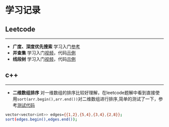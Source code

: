 ﻿# 学习记录 
## Leetcode
----------
* **广度、深度优先搜索**
学习入门[参考](https://www.bilibili.com/video/BV1Ks411579J?from=search&seid=11399053858632586820)
* **并查集**
学习入门[视频](https://www.bilibili.com/video/BV13t411v7Fs?from=search&seid=301133990733687838)，代码[示例](https://github.com/HiJaEn/LeetCodeHub/blob/master/code/Disjoint_set.cpp)
* **线段树**
学习入门[视频](https://www.bilibili.com/video/BV1cb411t7AM?from=search&seid=16819879578820315421)，代码[示例](https://github.com/HiJaEn/LeetCodeHub/blob/master/code/Segment_tree.cpp)

## c++
----------
* **二维数组排序**
  对一维数组的排序比较好理解，在leetcode题解中看到直接使用```sort(arr.begin(),arr.end())```对二维数组进行排序,简单的测试了一下，参考[测试代码](https://github.com/HiJaEn/LeetCodeHub/blob/master/code/VectorVector_sort.cpp)
```bash
vector<vector<int>> edges={{1,2},{5,4},{3,4},{2,8}};
sort(edges.begin(),edges.end());
```

